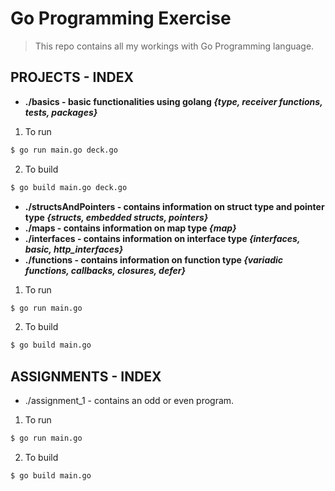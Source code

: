 # Go Programming Exercise

> This repo contains all my workings
> with Go Programming language.

## PROJECTS - INDEX

- **./basics - basic functionalities using golang *{type, receiver functions, tests, packages}***

1. To run 
```sh
$ go run main.go deck.go
``` 
2. To build 
```sh
$ go build main.go deck.go
```
- **./structsAndPointers - contains information on struct type and pointer type *{structs, embedded structs, pointers}***
- **./maps - contains information on map type *{map}***
- **./interfaces - contains information on interface type *{interfaces, basic, http_interfaces}***
- **./functions - contains information on function type *{variadic functions, callbacks, closures, defer}***

1. To run 
```sh
$ go run main.go 
``` 
2. To build 
```sh
$ go build main.go
```

## ASSIGNMENTS - INDEX

- ./assignment_1 - contains an odd or even program.

1. To run 
```sh
$ go run main.go
``` 
2. To build 
```sh
$ go build main.go
